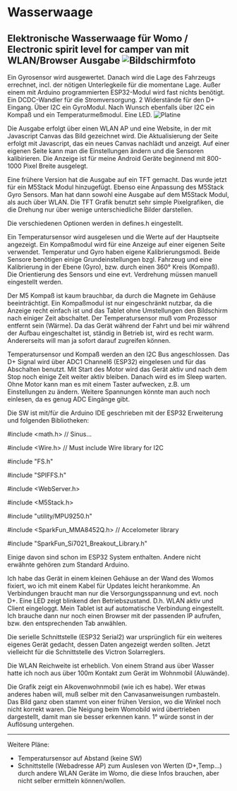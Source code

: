 # Wasserwaage
Elektronische Wasserwaage für Womo / Electronic spirit level for camper van
mit WLAN/Browser Ausgabe
![Bildschirmfoto](http://kopka.at/j/IMG_1477sm.jpg)
---


Ein Gyrosensor wird ausgewertet. Danach wird die Lage des Fahrzeugs errechnet, incl. der nötigen Unterlegkeile für die momentane Lage.
Außer einem mit Arduino programmierten ESP32-Modul wird fast nichts benötigt. Ein DCDC-Wandler für die Stromversorgung. 2 Widerstände für den D+ Eingang. Über I2C ein GyroModul. Nach Wunsch ebenfalls über I2C ein Kompaß und ein Temperaturmeßmodul. Eine LED.
![Platine](http://kopka.at/j/IMG_1515sm2.jpg)

Die Ausgabe erfolgt über einen WLAN AP und eine Website, in der mit Javascript Canvas das Bild gezeichnet wird. Die Aktualisierung der Seite erfolgt mit Javascript, das ein neues Canvas nachlädt und anzeigt. Auf einer eigenen Seite kann man die Einstellungen ändern und die Sensoren kalibirieren. Die Anzeige ist für meine Android Geräte beginnend mit 800-1000 Pixel Breite ausgelegt.

Eine frühere Version hat die Ausgabe auf ein TFT gemacht. Das wurde jetzt für ein M5Stack Modul hinzugefügt. Ebenso eine Anpassung des M5Stack Gyro Sensors. Man hat dann sowohl eine Ausgabe auf dem M5Stack Modul, als auch über WLAN. Die TFT Grafik benutzt sehr simple Pixelgrafiken, die die Drehung nur über wenige unterschiedliche Bilder darstellen.

Die verschiedenen Optionen werden in defines.h eingestellt.

Ein Temperatursensor wird ausgelesen und die Werte auf der Hauptseite angezeigt. Ein Kompaßmodul wird für eine Anzeige auf einer eigenen Seite verwendet.
Temperatur und Gyro haben eigene Kalibrierungsmodi. Beide Sensore benötigen einige Grundeinstellungen bzgl. Fahrzeug und eine Kalibrierung in der Ebene (Gyro), bzw. durch einen 360° Kreis (Kompaß). Die Orientierung des Sensors und eine evt. Verdrehung müssen manuell eingestellt werden.

Der M5 Kompaß ist kaum brauchbar, da durch die Magnete im Gehäuse beeinträchtigt. Ein Kompaßmodul ist nur eingeschränkt nutzbar, da die Anzeige recht einfach ist und das Tablet ohne Umstellungen den Bildschirm nach einiger Zeit abschaltet. Der Temperatursensor muß vom Prozessor entfernt sein (Wärme). Da das Gerät während der Fahrt und bei mir während der Aufbau eingeschaltet ist, ständig in Betrieb ist, wird es recht warm. Andererseits will man ja sofort darauf zugreifen können.

Temperatursensor und Kompaß werden an den I2C Bus angeschlossen. Das D+ Signal wird über ADC1 Channel6 (ESP32) eingelesen und für das Abschalten benutzt. Mit Start des Motor wird das Gerät aktiv und nach dem Stop noch einige Zeit weiter aktiv bleiben. Danach wird es im Sleep warten. Ohne Motor kann man es mit einem Taster aufwecken, z.B. um Einstellungen zu ändern. Weitere Spannungen könnte man auch noch einlesen, da es genug ADC Eingänge gibt.

Die SW ist mit/für die Arduino IDE geschrieben mit der ESP32 Erweiterung und folgenden Bibliotheken:

#include <math.h> // Sinus...

#include <Wire.h> // Must include Wire library for I2C

#include "FS.h"

#include "SPIFFS.h"

#include <WebServer.h>

#include <M5Stack.h>

#include "utility/MPU9250.h"

#include <SparkFun_MMA8452Q.h> // Accelometer library

#include "SparkFun_Si7021_Breakout_Library.h"

Einige davon sind schon im ESP32 System enthalten. Andere nicht erwähnte gehören zum Standard Arduino.

Ich habe das Gerät in einem kleinen Gehäuse an der Wand des Womos fixiert, wo ich mit einem Kabel für Updates leicht herankomme. An Verbindungen braucht man nur die Versorgungsspannung und evt. noch D+. Eine LED zeigt blinkend den Betriebszustand. D.h. WLAN aktiv und Client eingeloggt. Mein Tablet ist auf automatische Verbindung eingestellt. Ich brauche dann nur noch einen Browser mit der passenden IP aufrufen, bzw. den entsprechenden Tab anwählen.

Die serielle Schnittstelle (ESP32 Serial2) war ursprünglich für ein weiteres eigenes Gerät gedacht, dessen Daten angezeigt werden sollten. Jetzt vielleicht für die Schnittstelle des Victron Solarreglers.

Die WLAN Reichweite ist erheblich. Von einem Strand aus über Wasser hatte ich noch aus über 100m Kontakt zum Gerät im Wohnmobil (Aluwände).

Die Grafik zeigt ein Alkovenwohnmobil (wie ich es habe). Wer etwas anderes haben will, muß selber mit den Canvasanweisungen rumbasteln. 
Das Bild ganz oben stammt von einer frühen Version, wo die Winkel noch nicht korrekt waren. Die Neigung beim Womobild wird übertrieben dargestellt, damit man sie besser erkennen kann. 1° würde sonst in der Auflösung untergehen.

----

Weitere Pläne:
- Temperatursensor auf Abstand (keine SW)
- Schnittstelle (Webadresse AP) zum Auslesen von Werten (D+,Temp...) durch andere WLAN Geräte im Womo, die diese Infos brauchen, aber nicht selber ermitteln können/wollen.


